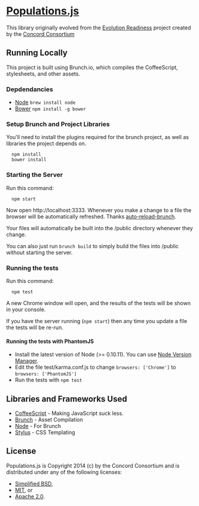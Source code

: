 # [Populations.js](https://github.com/concord-consortium/populations.js)

This library originally evolved from the [Evolution Readiness](http://concord.org/projects/evolution-readiness) project created by
the [Concord Consortium](http://www.concord.org/)

## Running Locally

This project is built using Brunch.io, which compiles the CoffeeScript,
stylesheets, and other assets.

### Depdendancies

* [Node](http://nodejs.org/) `brew install node`
* [Bower](http://bower.io/) `npm install -g bower`

### Setup Brunch and Project Libraries

You'll need to install the plugins required for the brunch project, as well
as libraries the project depends on.

```
  npm install
  bower install
```

### Starting the Server

Run this command:

```
  npm start
```

Now open http://localhost:3333. Whenever you make a change to a file the
browser will be automatically refreshed. Thanks
[auto-reload-brunch](https://github.com/brunch/auto-reload-brunch).

Your files will automatically be built into the /public directory
whenever they change.

You can also just run `brunch build` to simply build the files into /public without starting 
the server.

### Running the tests

Run this command:

```
  npm test
```

A new Chrome window will open, and the results of the tests will be shown in your console.

If you have the server running (`npm start`) then any time you update a file the tests will
be re-run.

#### Running the tests with PhantomJS

* Install the latest version of Node (>= 0.10.11). You can use [Node Version Manager](https://github.com/creationix/nvm).
* Edit the file test/karma.conf.js to change `browsers: ['Chrome']` to `browsers: ['PhantomJS']`
* Run the tests with `npm test`

## Libraries and Frameworks Used

* [CoffeeScript](http://coffeescript.org/) - Making JavaScript suck less.
* [Brunch](http://brunch.io) - Asset Compilation
* [Node](http://nodejs.org/) - For Brunch
* [Stylus](http://learnboost.github.com/stylus/) - CSS Templating

## License

Populations.js is Copyright 2014 (c) by the Concord Consortium and is distributed under
any of the following licenses:

- [Simplified BSD](http://www.opensource.org/licenses/BSD-2-Clause),
- [MIT](http://www.opensource.org/licenses/MIT), or
- [Apache 2.0](http://www.opensource.org/licenses/Apache-2.0).